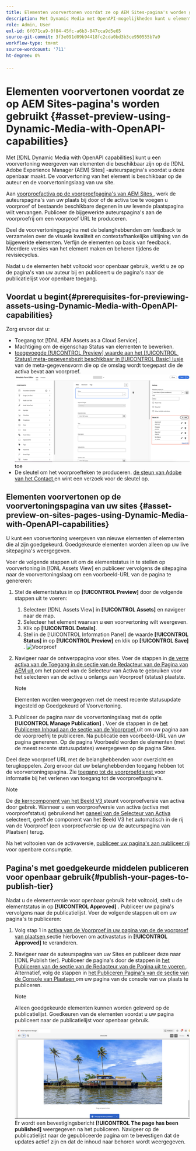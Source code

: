 ```yaml
---
title: Elementen voorvertonen voordat ze op AEM Sites-pagina's worden gebruikt
description: Met Dynamic Media met OpenAPI-mogelijkheden kunt u elementen voorvertonen op voorvertoningspagina's van Adobe Experience Manager (AEM)-sites. Met deze voorvertoning van elementen kunnen u en uw belanghebbenden de updates van uw elementen controleren en valideren voordat u de auteurspagina's (met bijgewerkte elementen) voor openbaar gebruik publiceert.
role: Admin, User
exl-id: 6f071ca9-0f84-45fc-a6b3-047cca9d5e65
source-git-commit: 3f3e091d09b94418fc2cda0bd3b3ce950555b7a9
workflow-type: tm+mt
source-wordcount: '711'
ht-degree: 0%

---
```



# Elementen voorvertonen voordat ze op AEM Sites-pagina&#39;s worden gebruikt {#asset-preview-using-Dynamic-Media-with-OpenAPI-capabilities}

Met [!DNL Dynamic Media with OpenAPI capabilities] kunt u een voorvertoning weergeven van elementen die beschikbaar zijn op de [!DNL Adobe Experience Manager (AEM) Sites] -auteurspagina&#39;s voordat u deze openbaar maakt. De voorvertoning van het element is beschikbaar op de auteur en de voorvertoningslaag van uw site.

Aan [ voorproefactiva op de voorproefpagina&#39;s van AEM Sites ](#asset-preview-on-sites-pages-using-Dynamic-Media-with-OpenAPI-capabilities), werk de auteurspagina&#39;s van uw plaats bij door of de activa toe te voegen u voorproef of bestaande beschikbare degenen in uw levende plaatspagina wilt vervangen. Publiceer de bijgewerkte auteurspagina&#39;s aan de voorproefrij om een voorproef URL te produceren.

Deel de voorvertoningspagina met de belanghebbenden om feedback te verzamelen over de visuele kwaliteit en contextafhankelijke uitlijning van de bijgewerkte elementen. Verfijn de elementen op basis van feedback. Meerdere versies van het element maken en beheren tijdens de revisiecyclus.

Nadat u de elementen hebt voltooid voor openbaar gebruik, werkt u ze op de pagina&#39;s van uw auteur bij en publiceert u de pagina&#39;s naar de publicatielijst voor openbare toegang.

## Voordat u begint{#prerequisites-for-previewing-assets-using-Dynamic-Media-with-OpenAPI-capabilities}

Zorg ervoor dat u:

* Toegang tot [!DNL AEM Assets as a Cloud Service] .
* Machtiging om de eigenschap Status van elementen te bewerken.
* [ toegevoegde [!UICONTROL Preview] waarde aan het [!UICONTROL &#x200B; Status] meta-gegevensbezit beschikbaar in [!UICONTROL Basic] lusje ](/help/assets/metadata-assets-view.md#edit-metadata-forms) van de meta-gegevensvorm die op de omslag wordt toegepast die de activa bevat aan voorproef.
  ![ voeg de optie van de Voorproef ](/help/assets/assets/metedata-form-preview.png) toe
* De sleutel om het voorproefteken te produceren. [ de steun van Adobe van het Contact ](https://helpx.adobe.com/in/contact.html) en wint een verzoek voor de sleutel op.

## Elementen voorvertonen op de voorvertoningspagina van uw sites {#asset-preview-on-sites-pages-using-Dynamic-Media-with-OpenAPI-capabilities}

U kunt een voorvertoning weergeven van nieuwe elementen of elementen die al zijn goedgekeurd. Goedgekeurde elementen worden alleen op uw live sitepagina&#39;s weergegeven.

Voer de volgende stappen uit om de elementstatus in te stellen op voorvertoning in [!DNL Assets View] en publiceer vervolgens de sitepagina naar de voorvertoningslaag om een voorbeeld-URL van de pagina te genereren:

1. Stel de elementstatus in op **[!UICONTROL Preview]** door de volgende stappen uit te voeren:

   1. Selecteer [!DNL Assets View] in **[!UICONTROL Assets]** en navigeer naar de map.
   1. Selecteer het element waarvan u een voorvertoning wilt weergeven.
   1. Klik op **[!UICONTROL Details]**.
   1. Stel in de [!UICONTROL Information Panel] de waarde **[!UICONTROL Status]** in op **[!UICONTROL Preview]** en klik op **[!UICONTROL Save]** .
      ![ Voorproef ](/help/assets/assets/preview-boat-at-bay.png)

1. Navigeer naar de ontwerppagina voor sites. Voer de stappen in [ de verre activa van de Toegang in de sectie van de Redacteur van de Pagina van AEM uit ](/help/assets/integrate-remote-approved-assets-with-sites.md#access-remote-assets-in-aem-page-editor) om het paneel van de Selecteur van Activa te gebruiken voor het selecteren van de activa u onlangs aan Voorproef (status) plaatste.

   >[!NOTE]
   >
   > Elementen worden weergegeven met de meest recente statusupdate ingesteld op Goedgekeurd of Voorvertoning.

1. Publiceer de pagina naar de voorvertoningslaag met de optie **[!UICONTROL Manage Publication]** . Voer de stappen in de [ het Publiceren Inhoud aan de sectie van de Voorproef ](https://experienceleague.adobe.com/en/docs/experience-manager-cloud-service/content/sites/authoring/sites-console/previewing-content) uit om uw pagina aan de voorproefrij te publiceren. Na publicatie een voorbeeld-URL van uw pagina genereren. Op de pagina Voorbeeld worden de elementen (met de meest recente statusupdates) weergegeven op de pagina Sites.

Deel deze voorproef URL met de belanghebbenden voor overzicht en terugkoppelen. Zorg ervoor dat uw belanghebbenden toegang hebben tot de voorvertoningspagina. Zie [ toegang tot de voorproefdienst ](https://experienceleague.adobe.com/en/docs/experience-manager-cloud-service/content/implementing/using-cloud-manager/manage-environments#access-preview-service) voor informatie bij het verlenen van toegang tot de voorproefpagina&#39;s.

>[!NOTE]
>
>De [ de kerncomponent van het Beeld V3 ](https://experienceleague.adobe.com/en/docs/experience-manager-core-components/using/wcm-components/image#version-and-compatibility) steunt voorproefversie van activa door gebrek. Wanneer u een voorproefversie van activa (activa met voorproefstatus) gebruikend het [ paneel van de Selecteur van Activa ](https://experienceleague.adobe.com/en/docs/experience-manager-cloud-service/content/assets/manage/asset-selector/asset-selector-upload) selecteert, geeft de component van het Beeld V3 het automatisch in de rij van de Voorproef (een voorproefversie op uw de auteurspagina van Plaatsen) terug.

Na het voltooien van de activaversie, [ publiceer uw pagina&#39;s aan publiceer rij ](#publish-your-pages-to-publish-tier) voor openbare consumptie.

## Pagina&#39;s met goedgekeurde middelen publiceren voor openbaar gebruik{#publish-your-pages-to-publish-tier}

Nadat u de elementversie voor openbaar gebruik hebt voltooid, stelt u de elementstatus in op **[!UICONTROL Approved]** . Publiceer uw pagina&#39;s vervolgens naar de publicatielijst. Voer de volgende stappen uit om uw pagina&#39;s te publiceren:

1. Volg stap 1 in [ activa van de Voorproef in uw pagina van de de voorproef van plaatsen ](#asset-preview-on-sites-pages-using-Dynamic-Media-with-OpenAPI-capabilities) sectie hierboven om activastatus in **[!UICONTROL Approved]** te veranderen.
1. Navigeer naar de auteurspagina van uw Sites en publiceer deze naar [!DNL Publish tier]. Publiceer de pagina&#39;s door de stappen in [ het Publiceren van de sectie van de Redacteur van de Pagina uit te voeren ](https://experienceleague.adobe.com/en/docs/experience-manager-cloud-service/content/sites/authoring/page-editor/publishing#publishing-from-the-page-editor).
Alternatief, volg de stappen in [ het Publiceren Pagina&#39;s van de sectie van de Console van Plaatsen ](https://experienceleague.adobe.com/en/docs/experience-manager-cloud-service/content/sites/authoring/sites-console/publishing-pages#publishing-from-the-sites-console) om uw pagina van de console van uw plaats te publiceren.

   >[!NOTE]
   >
   > Alleen goedgekeurde elementen kunnen worden geleverd op de publicatielijst. Goedkeuren van de elementen voordat u uw pagina publiceert naar de publicatielijst voor openbaar gebruik.

   ![ de pagina is gepubliceerd ](/help/assets/assets/the-page-has-been-publushed.png)
Er wordt een bevestigingsbericht **[!UICONTROL The page has been published]** weergegeven na het publiceren. Navigeer op de publicatielijst naar de gepubliceerde pagina om te bevestigen dat de updates actief zijn en dat de inhoud naar behoren wordt weergegeven.
